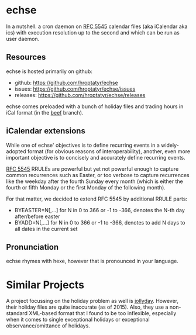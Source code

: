 echse
=====

In a nutshell: a cron daemon on [RFC 5545][1] calendar files
(aka iCalendar aka ics) with execution resolution up to the
second and which can be run as user daemon.


Resources
---------

echse is hosted primarily on github:

+ github: <https://github.com/hroptatyr/echse>
+ issues: <https://github.com/hroptatyr/echse/issues>
+ releases: <https://github.com/hroptatyr/echse/releases>

echse comes preloaded with a bunch of holiday files and trading hours in
iCal format (in the [beef][2] branch).


iCalendar extensions
--------------------

While one of echse' objectives is to define recurring events in a
widely-adopted format (for obvious reasons of interoperability),
another, even more important objective is to concisely and accurately
define recurring events.

[RFC 5545][1] RRULEs are powerful but yet not powerful enough to capture
common recurrences such as Easter, or too verbose to capture recurrences
like the weekday after the fourth Sunday every month (which is either
the fourth or fifth Monday or the first Monday of the following month).

For that matter, we decided to extend RFC 5545 by additional RRULE
parts:

+ BYEASTER=N[,...]  for N in 0 to 366 or -1 to -366, denotes the N-th
  day after/before easter
+ BYADD=N[,...]  for N in 0 to 366 or -1 to -366, denotes to add N days
  to all dates in the current set


Pronunciation
-------------

echse rhymes with hexe, however that is pronounced in your language.


Similar Projects
================

A project focussing on the holiday problem as well is [jollyday][3].
However, their holiday files are quite inaccurate (as of 2015).
Also, they use a non-standard XML-based format that I found to be too
inflexible, especially when it comes to single exceptional holidays or
exceptional observance/omittance of holidays.


  [1]: http://tools.ietf.org/html/rfc5545
  [2]: https://github.com/hroptatyr/echse/tree/beef
  [3]: http://jollyday.sourceforge.net/
